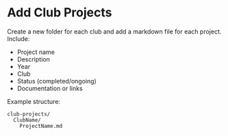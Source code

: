 # Add Club Projects

Create a new folder for each club and add a markdown file for each project. Include:
- Project name
- Description
- Year
- Club
- Status (completed/ongoing)
- Documentation or links

Example structure:
```
club-projects/
  ClubName/
    ProjectName.md
```
